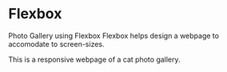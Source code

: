 # Flexbox
Photo Gallery using Flexbox
Flexbox helps design a webpage to accomodate to screen-sizes.

This is a responsive webpage of a cat photo gallery.
